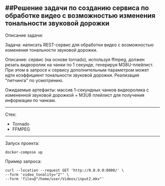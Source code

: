 ##Решение задачи по созданию сервиса по обработке видео с возможностью изменения тональности звуковой дорожки
---
Описание задачи:

Задача: написать REST-сервис для обработки видео с возможностью изменения тональности звуковой дорожки.

Описание: сервис (на основе tornado), используя ffmpeg, должен резать видеоролик на чанки по 1 секунде, генерируя M38U-плейлист. При этом в запросе к сервису дополнительным параметром может идти коэффициент тональности звуковой дорожки. Реализация "питчинга" по усмотрению.

Ожидаемые артефакты: массив 1-секундных чанков видеоролика с измененной звуковой дорожкой + M3U8 плейлист для получения информации по чанкам.

---
Стек:
 - Tornado
 - FFMPEG
---
Запуск проекта:
```shell
docker-compose up
```
Пример запроса:
```shell
curl --location --request GET 'http://0.0.0.0:8000/' \
--form 'video_tonality="2"' \
--form 'file=@"/home/user/Videos/input2.mkv"'
```
